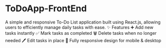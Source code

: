 # ToDoApp-FrontEnd
A simple and responsive To-Do List application built using React.js, allowing users to efficiently manage daily tasks with ease.  ✨ Features ➕ Add new tasks instantly  ✅ Mark tasks as completed  🗑️ Delete tasks when no longer needed  🖊️ Edit tasks in place  📱 Fully responsive design for mobile &amp; desktop
